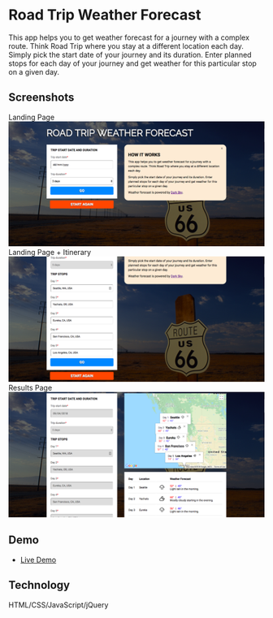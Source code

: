 # Road Trip Weather Forecast

This app helps you to get weather forecast for a journey with a complex route. Think Road Trip where you stay at a different location each day.
Simply pick the start date of your journey and its duration. Enter planned stops for each day of your journey and get weather for this particular stop on a given day.

## Screenshots
Landing Page
![landing page](https://raw.githubusercontent.com/carabus/road-trip-weather-forecast/master/screenshots/landing-page.png)
Landing Page + Itinerary
![itinerary](https://raw.githubusercontent.com/carabus/road-trip-weather-forecast/master/screenshots/itinerary.png)
Results Page
![results page](https://raw.githubusercontent.com/carabus/road-trip-weather-forecast/master/screenshots/results.png)
## Demo
- [Live Demo](https://carabus.github.io/road-trip-weather-forecast/)

## Technology
HTML/CSS/JavaScript/jQuery
